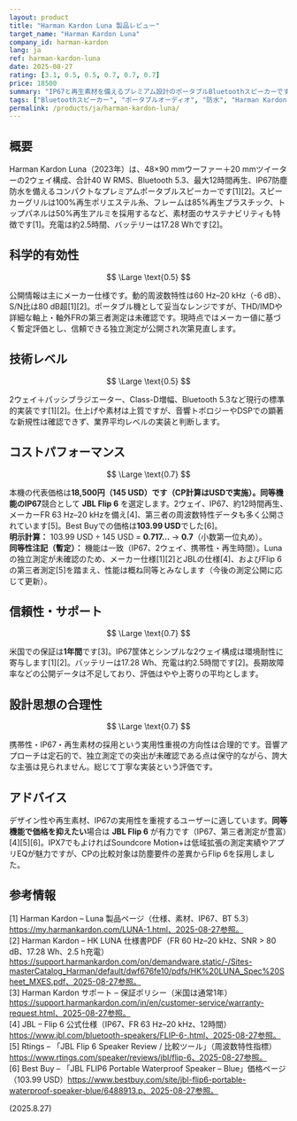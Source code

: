 ```yaml
---
layout: product
title: "Harman Kardon Luna 製品レビュー"
target_name: "Harman Kardon Luna"
company_id: harman-kardon
lang: ja
ref: harman-kardon-luna
date: 2025-08-27
rating: [3.1, 0.5, 0.5, 0.7, 0.7, 0.7]
price: 18500
summary: "IP67と再生素材を備えるプレミアム設計のポータブルBluetoothスピーカーですが、独立測定の不足とIP67競合の低価格化によりコストパフォーマンスは並程度です"
tags: ["Bluetoothスピーカー", "ポータブルオーディオ", "防水", "Harman Kardon"]
permalink: /products/ja/harman-kardon-luna/
---
```


## 概要

Harman Kardon Luna（2023年）は、48×90 mmウーファー＋20 mmツイーターの2ウェイ構成、合計40 W RMS、Bluetooth 5.3、最大12時間再生、IP67防塵防水を備えるコンパクトなプレミアムポータブルスピーカーです[1][2]。スピーカーグリルは100%再生ポリエステル糸、フレームは85%再生プラスチック、トップパネルは50%再生アルミを採用するなど、素材面のサステナビリティも特徴です[1]。充電は約2.5時間、バッテリーは17.28 Whです[2]。

## 科学的有効性

$$ \Large \text{0.5} $$

公開情報は主にメーカー仕様です。動的周波数特性は60 Hz–20 kHz（-6 dB）、S/N比は80 dB超[1][2]。ポータブル機として妥当なレンジですが、THD/IMDや詳細な軸上・軸外FRの第三者測定は未確認です。現時点ではメーカー値に基づく暫定評価とし、信頼できる独立測定が公開され次第見直します。

## 技術レベル

$$ \Large \text{0.5} $$

2ウェイ＋パッシブラジエーター、Class-D増幅、Bluetooth 5.3など現行の標準的実装です[1][2]。仕上げや素材は上質ですが、音響トポロジーやDSPでの顕著な新規性は確認できず、業界平均レベルの実装と判断します。

## コストパフォーマンス

$$ \Large \text{0.7} $$

本機の代表価格は**18,500円（145 USD）**です（**CP計算はUSDで実施**）。同等機能の**IP67**競合として **JBL Flip 6** を選定します。2ウェイ、IP67、約12時間再生、メーカーFR 63 Hz–20 kHzを備え[4]、第三者の周波数特性データも多く公開されています[5]。Best Buyでの価格は**103.99 USD**でした[6]。  
**明示計算：** 103.99 USD ÷ 145 USD = **0.717…** → **0.7**（小数第一位丸め）。  
**同等性注記（暫定）：** 機能は一致（IP67、2ウェイ、携帯性・再生時間）。Lunaの独立測定が未確認のため、メーカー仕様[1][2]とJBLの仕様[4]、およびFlip 6の第三者測定[5]を踏まえ、性能は概ね同等とみなします（今後の測定公開に応じて更新）。

## 信頼性・サポート

$$ \Large \text{0.7} $$

米国での保証は**1年間**です[3]。IP67筐体とシンプルな2ウェイ構成は環境耐性に寄与します[1][2]。バッテリーは17.28 Wh、充電は約2.5時間です[2]。長期故障率などの公開データは不足しており、評価はやや上寄りの平均とします。

## 設計思想の合理性

$$ \Large \text{0.7} $$

携帯性・IP67・再生素材の採用という実用性重視の方向性は合理的です。音響アプローチは定石的で、独立測定での突出が未確認である点は保守的ながら、誇大な主張は見られません。総じて丁寧な実装という評価です。

## アドバイス

デザイン性や再生素材、IP67の実用性を重視するユーザーに適しています。**同等機能で価格を抑えたい**場合は **JBL Flip 6** が有力です（IP67、第三者測定が豊富）[4][5][6]。IPX7でもよければSoundcore Motion+は低域拡張の測定実績やアプリEQが魅力ですが、CPの比較対象は防塵要件の差異からFlip 6を採用しました。

## 参考情報

[1] Harman Kardon – Luna 製品ページ（仕様、素材、IP67、BT 5.3）https://my.harmankardon.com/LUNA-1.html、2025-08-27参照。  
[2] Harman Kardon – HK LUNA 仕様書PDF（FR 60 Hz–20 kHz、SNR > 80 dB、17.28 Wh、2.5 h充電）https://support.harmankardon.com/on/demandware.static/-/Sites-masterCatalog_Harman/default/dwf676fe10/pdfs/HK%20LUNA_Spec%20Sheet_MXES.pdf、2025-08-27参照。  
[3] Harman Kardon サポート – 保証ポリシー（米国は通常1年）https://support.harmankardon.com/in/en/customer-service/warranty-request.html、2025-08-27参照。  
[4] JBL – Flip 6 公式仕様（IP67、FR 63 Hz–20 kHz、12時間）https://www.jbl.com/bluetooth-speakers/FLIP-6-.html、2025-08-27参照。  
[5] Rtings – 「JBL Flip 6 Speaker Review / 比較ツール」（周波数特性指標）https://www.rtings.com/speaker/reviews/jbl/flip-6、2025-08-27参照。  
[6] Best Buy – 「JBL FLIP6 Portable Waterproof Speaker – Blue」価格ページ（103.99 USD）https://www.bestbuy.com/site/jbl-flip6-portable-waterproof-speaker-blue/6488913.p、2025-08-27参照。

(2025.8.27)

